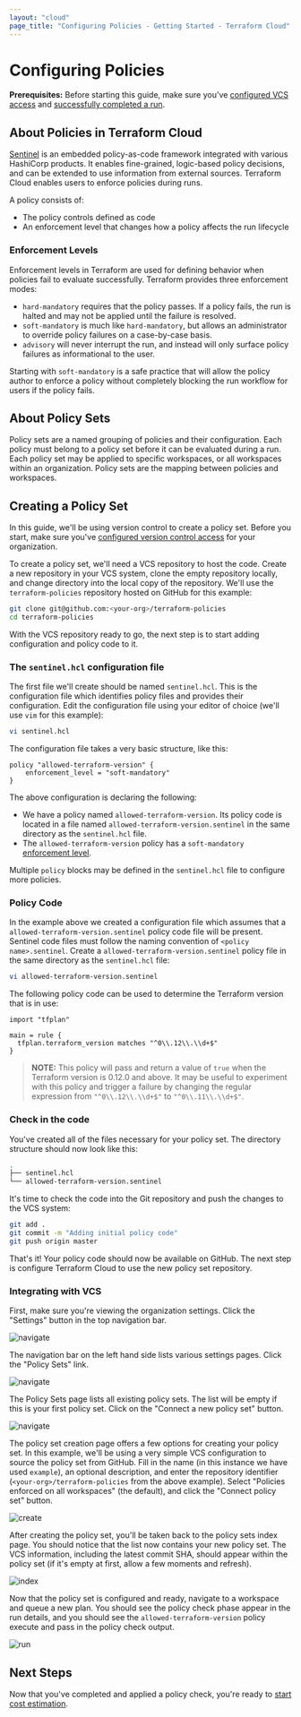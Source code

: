 ```yaml
---
layout: "cloud"
page_title: "Configuring Policies - Getting Started - Terraform Cloud"
---
```


# Configuring Policies

**Prerequisites:** Before starting this guide, make sure you've [configured VCS access](./vcs.html) and [successfully completed a run](./runs.html).

## About Policies in Terraform Cloud

[Sentinel](https://www.hashicorp.com/sentinel) is an embedded policy-as-code framework integrated with various HashiCorp products. It enables fine-grained, logic-based policy decisions, and can be extended to use information from external sources. Terraform Cloud enables users to enforce policies during runs.

A policy consists of:

- The policy controls defined as code
- An enforcement level that changes how a policy affects the run lifecycle

### Enforcement Levels

Enforcement levels in Terraform are used for defining behavior when policies fail to evaluate successfully. Terraform provides three enforcement modes:

* `hard-mandatory` requires that the policy passes. If a policy fails, the run is halted and may not be applied until the failure is resolved.
* `soft-mandatory` is much like `hard-mandatory`, but allows an administrator to override policy failures on a case-by-case basis.
* `advisory` will never interrupt the run, and instead will only surface policy failures as informational to the user.

Starting with `soft-mandatory` is a safe practice that will allow the policy author to enforce a policy without completely blocking the run workflow for users if the policy fails.

## About Policy Sets

Policy sets are a named grouping of policies and their configuration. Each policy must belong to a policy set before it can be evaluated during a run. Each policy set may be applied to specific workspaces, or all workspaces within an organization. Policy sets are the mapping between policies and workspaces.

## Creating a Policy Set

In this guide, we'll be using version control to create a policy set. Before you start, make sure you've [configured version control access](./vcs.html) for your organization.

To create a policy set, we'll need a VCS repository to host the code. Create a new repository in your VCS system, clone the empty repository locally, and change directory into the local copy of the repository. We'll use the `terraform-policies` repository hosted on GitHub for this example:

```bash
git clone git@github.com:<your-org>/terraform-policies
cd terraform-policies
```

With the VCS repository ready to go, the next step is to start adding configuration and policy code to it.

### The `sentinel.hcl` configuration file

The first file we'll create should be named `sentinel.hcl`. This is the configuration file which identifies policy files and provides their configuration. Edit the configuration file using your editor of choice (we'll use `vim` for this example):

```bash
vi sentinel.hcl
```

The configuration file takes a very basic structure, like this:

```hcl
policy "allowed-terraform-version" {
    enforcement_level = "soft-mandatory"
}
```

The above configuration is declaring the following:

* We have a policy named `allowed-terraform-version`. Its policy code is located in a file named `allowed-terraform-version.sentinel` in the same directory as the `sentinel.hcl` file.
* The `allowed-terraform-version` policy has a `soft-mandatory` [enforcement level](#enforcement-levels).

Multiple `policy` blocks may be defined in the `sentinel.hcl` file to configure more policies.

### Policy Code

In the example above we created a configuration file which assumes that a `allowed-terraform-version.sentinel` policy code file will be present. Sentinel code files must follow the naming convention of `<policy name>.sentinel`. Create a `allowed-terraform-version.sentinel` policy file in the same directory as the `sentinel.hcl` file:

```bash
vi allowed-terraform-version.sentinel
```

The following policy code can be used to determine the Terraform version that is in use:

```sentinel
import "tfplan"

main = rule {
  tfplan.terraform_version matches "^0\\.12\\.\\d+$" 
}
```

> **NOTE:** This policy will pass and return a value of `true` when the Terraform version is 0.12.0 and above. It may be useful to experiment with this policy and trigger a failure by changing the regular expression from `"^0\\.12\\.\\d+$"` to `"^0\\.11\\.\\d+$"`.

### Check in the code

You've created all of the files necessary for your policy set. The directory structure should now look like this:

```bash
.
├── sentinel.hcl
└── allowed-terraform-version.sentinel
```

It's time to check the code into the Git repository and push the changes to the
VCS system:

```bash
git add .
git commit -m "Adding initial policy code"
git push origin master
```

That's it! Your policy code should now be available on GitHub. The next step is
configure Terraform Cloud to use the new policy set repository.

### Integrating with VCS

First, make sure you're viewing the organization settings. Click the "Settings" button in the top navigation bar.

![navigate](./images/policy-sets-navigate-1.png)

The navigation bar on the left hand side lists various settings pages. Click the "Policy Sets" link.

![navigate](./images/policy-sets-navigate-2.png)

The Policy Sets page lists all existing policy sets. The list will be empty if this is your first policy set. Click on the "Connect a new policy set" button.

![navigate](./images/policy-sets-navigate-3.png)

The policy set creation page offers a few options for creating your policy set. In this example, we'll be using a very simple VCS configuration to source the policy set from GitHub. Fill in the name (in this instance we have used `example`), an optional description, and enter the repository identifier (`<your-org>/terraform-policies` from the above example). Select "Policies enforced on all workspaces" (the default), and click the "Connect policy set" button.

![create](./images/policy-sets-create.png)

After creating the policy set, you'll be taken back to the policy sets index page. You should notice that the list now contains your new policy set. The VCS information, including the latest commit SHA, should appear within the policy set (if it's empty at first, allow a few moments and refresh).

![index](./images/policy-sets-index.png)

Now that the policy set is configured and ready, navigate to a workspace and queue a new plan. You should see the policy check phase appear in the run details, and you should see the `allowed-terraform-version` policy execute and pass in the policy check output.

![run](./images/policy-sets-run.png)

## Next Steps

Now that you've completed and applied a policy check, you're ready to [start cost estimation](./cost-estimation.html).
